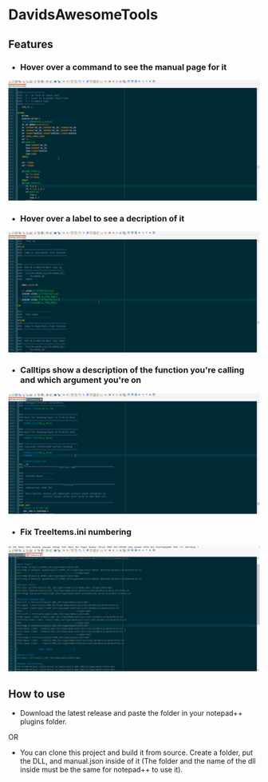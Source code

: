 # DavidsAwesomeTools

## Features

- ### Hover over a command to see the manual page for it
![Command info on hover](https://github.com/VimDiesel123/DavidsAwesomeNppExt/blob/master/media/commands.gif)
- ### Hover over a label to see a decription of it
![Label info on hover](https://github.com/VimDiesel123/DavidsAwesomeNppExt/blob/master/media/hover.gif)
- ### Calltips show a description of the function you're calling and which argument you're on
![Calltips](https://github.com/VimDiesel123/DavidsAwesomeNppExt/blob/master/media/calltip.gif)
- ### Fix TreeItems.ini numbering
![Fix treeitems numbering](https://github.com/VimDiesel123/DavidsAwesomeNppExt/blob/master/media/setuptree.gif)

## How to use

- Download the latest release and paste the folder in your notepad++ plugins folder. 

OR

- You can clone this project and build it from source. Create a folder, put the DLL, and manual.json inside of it (The folder and the name of the dll inside must be the same for notepad++ to use it).
